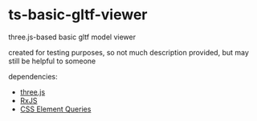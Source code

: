 # ts-basic-gltf-viewer
three.js-based basic gltf model viewer

created for testing purposes, so not much description provided, but may still be helpful to someone

dependencies:
- <a href="https://github.com/mrdoob/three.js">three.js<a>
- <a href="https://github.com/ReactiveX/rxjs">RxJS<a>
- <a href="https://github.com/marcj/css-element-queries">CSS Element Queries<a>